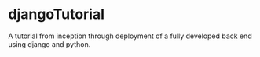 # djangoTutorial
A tutorial from inception through deployment of a fully developed back end using django and python.
